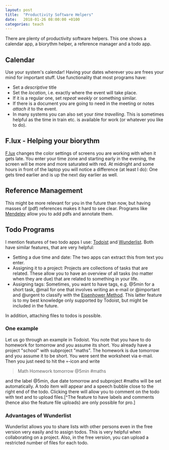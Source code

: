 ```yaml
---
layout: post
title:  "Productivity Software Helpers"
date:   2018-01-26 08:00:00 +0100
categories: teach
---
```

There are plenty of productivity software helpers. This one shows a calendar app, a biorythm helper, a reference manager and a todo app. 
<!--more-->
## Calendar
Use your system's calendar! Having your dates wherever you are frees your mind for important stuff. Use functionality that most programs have: 

 - Set a *descriptive* title
 - Set the *location*, i.e. exactly where the event will take place.
 - If it is a regular one, set *repeat weekly* or something similar. 
 - If there is a document you are going to need in the meeting or notes *attach it* to the event.
 - In many systems you can also set your *time travelling*. This is sometimes helpful as the time in train etc. is available for work (or whatever you like to do).

## F.lux - Helping your biorythm
[F.lux](https://justgetflux.com/faq.html#install) changes the color settings of screens you are working with when it gets late. You enter your time zone and starting early in the evening, the screen will be more and more saturated with red. At midnight and some hours in front of the laptop you will notice a difference (at least I do): One gets tired earlier and is up the next day earlier as well.

## Reference Management
This might be more relevant for you in the future than now, but having masses of (pdf) references makes it hard to see clear. Programs like [Mendeley](https://www.mendeley.com/) allow you to add pdfs and annotate them.

## Todo Programs
I mention features of two todo apps I use: [Todoist](https://todoist.com/) and [Wunderlist](https://www.wunderlist.com/). Both have similar features, that are very helpful: 
 - Setting a due time and date: The two apps can extract this from text you enter.
 - Assigning it to a project: Projects are collections of tasks that are related. These allow you to have an overview of all tasks (no matter when they are due) that are related to something in your life.
 - Assigning tags: Sometimes, you want to have tags, e.g. @5min for a short task, @mail for one that involves writing an e-mail or @important and @urgent to classify with the [Eisenhower Method](https://en.wikipedia.org/wiki/Time_management#The_Eisenhower_Method). This latter feature is to my best knowledge only supported by Todoist, but might be included in the future.

In addition, attaching files to todos is possible. 

### One example
Let us go through an example in Todoist. You note that you have to do homework for tomorrow and you assume its short. You already have a project "school" with subproject "maths". The homework is due tomorrow and you assume it to be short. You were sent the worksheet via e-mail. Then you just need to hit the `+`-icon and write

> Math Homework tomorrow @5min #maths

and the label @5min, due date tomorrow and subproject #maths will be set automatically. A todo item will appear and a speech bubble close to the right end of the todo. Clicking there will allow you to comment on the todo with text and to upload files.[^The feature to have labels and comments (hence also the feature file uploads) are only possible for pro.]

### Advantages of Wunderlist
Wunderlist allows you to share lists with other persons even in the free version very easily and to assign todos. This is very helpful when collaborating on a project. Also, in the free version, you can upload a restricted number of files for each todo.

